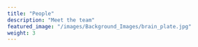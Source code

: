 ```yaml
---
title: "People"
description: "Meet the team"
featured_image: "/images/Background_Images/brain_plate.jpg"
weight: 3
---
```

